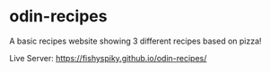 # odin-recipes

A basic recipes website showing 3 different recipes based on pizza!

Live Server: https://fishyspiky.github.io/odin-recipes/
